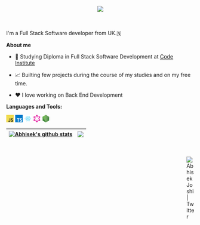 <p align="center"><a href="https://nofursad.github.io"><img width="80%" src="./assets/gh-readme-header.png" /></a></p>

<br />

I'm a Full Stack Software developer from UK.🇳

**About me**

- 💼 Studying Diploma in Full Stack Software Development at [Code Institute](http://codeinstitute.net/)

- 📈 Builting few projects during the course of my studies and on my free time.

- ❤️ I love working on Back End Development



**Languages and Tools:**  

<code><img height="20" src="https://raw.githubusercontent.com/github/explore/80688e429a7d4ef2fca1e82350fe8e3517d3494d/topics/javascript/javascript.png"></code>
<code><img height="20" src="https://raw.githubusercontent.com/github/explore/80688e429a7d4ef2fca1e82350fe8e3517d3494d/topics/typescript/typescript.png"></code>
<code><img height="20" src="https://raw.githubusercontent.com/github/explore/80688e429a7d4ef2fca1e82350fe8e3517d3494d/topics/react/react.png"></code>
<code><img height="20" src="https://raw.githubusercontent.com/github/explore/5c058a388828bb5fde0bcafd4bc867b5bb3f26f3/topics/graphql/graphql.png"></code>
<code><img height="20" src="https://raw.githubusercontent.com/github/explore/80688e429a7d4ef2fca1e82350fe8e3517d3494d/topics/nodejs/nodejs.png"></code>    


| <a href="https://github.com/nofursad/github-readme-stats"><img align="center" src="https://github-readme-stats.vercel.app/api?username=nofursad&show_icons=true&include_all_commits=true&theme=buefy&hide_border=true" alt="Abhisek's github stats" /></a> | <a href="https://github.com/nofursad/github-readme-stats"><img align="center" src="https://github-readme-stats.vercel.app/api/top-langs/?username=nofursad&layout=compact&theme=buefy&hide_border=true" /></a> |
| ------------- | ------------- |


<br />
<br />

<a href="https://twitter.com/nofursad">
  <img align="right" alt="Abhisek Joshi | Twitter" width="21px" src="https://raw.githubusercontent.com/nofursad/nofursad/master/assets/twitter.svg" />
</a>
